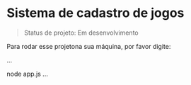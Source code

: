 <h1>Sistema de cadastro de jogos</h1>

>Status de projeto: Em desenvolvimento

Para rodar esse projetona sua máquina, por favor digite:

...

node app.js
...



